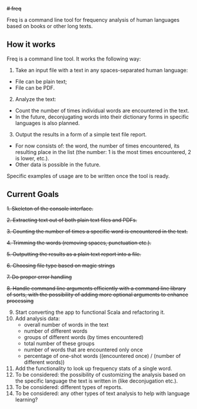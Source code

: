 ~~# freq~~

Freq is a command line tool for frequency analysis of human languages based on books or other long texts.

## How it works

Freq is a command line tool. It works the following way:

1. Take an input file with a text in any spaces-separated human language:
  - File can be plain text;
  - File can be PDF.
2. Analyze the text:
  - Count the number of times individual words are encountered in the text.
  - In the future, deconjugating words into their dictionary forms in specific languages is also planned.
3. Output the results in a form of a simple text file report.
  - For now consists of: the word, the number of times encountered, its resulting place in the list (the number: 1 is the most times encountered, 2 is lower, etc.).
  - Other data is possible in the future.

Specific examples of usage are to be written once the tool is ready.

## Current Goals

~~1. Skeleton of the console interface.~~

~~2. Extracting text out of both plain text files and PDFs.~~

~~3. Counting the number of times a specific word is encountered in the text.~~

~~4. Trimming the words (removing spaces, punctuation etc.).~~

~~5. Outputting the results as a plain text report into a file.~~

~~6. Choosing file type based on magic strings~~

~~7. Do proper error handling~~

~~8. Handle command line arguments efficiently with a command line library of sorts, with the possibility of adding more optional arguments to enhance processing~~


9. Start converting the app to functional Scala and refactoring it.
10. Add analysis data:
    - overall number of words in the text
    - number of different words
    - groups of different words (by times encountered)
    - total number of these groups
    - number of words that are encountered only once
    - percentage of one-shot words ((encountered once) / (number of different words))
11. Add the functionality to look up frequency stats of a single word.
12. To be considered: the possibility of customizing the analysis based on the specific language the text is written in (like deconjugation etc.).
13. To be considered: different types of reports.
14. To be considered: any other types of text analysis to help with language learning?